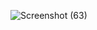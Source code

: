 ![Screenshot (63)](https://github.com/Nitish220503/Complexity-Analysis-and-Array-Assignment/assets/127168051/b11b7cf4-ddef-4fba-8902-f4f46a39863b)
